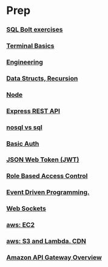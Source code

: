# Prep

### [SQL Bolt exercises](SQL.md)
### [Terminal Basics](terminal.md)
### [Engineering](js401/prep_engineering.md)
### [Data Structs, Recursion](js401/data_structs.md)

### [Node](js401%2Fjs401_01.md)
### [Express REST API](js401/03.md)
### [nosql vs sql](js401%2Fjs401_04.md)
### [Basic Auth](js401%2F05.md)
### [JSON Web Token (JWT)](js401/06.md)
### [Role Based Access Control](js401/07.md)
### [Event Driven Programming.](./js401/08.md)

### [Web Sockets](./js401/09.md)
### [aws: EC2](./js401/10.md)
### [aws: S3 and Lambda. CDN](js401%2F11.md)
### [Amazon API Gateway Overview](js401%2F12.md)